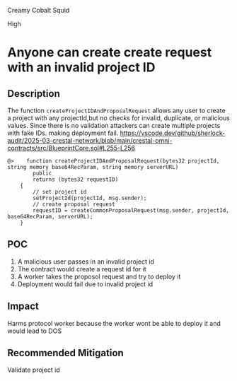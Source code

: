Creamy Cobalt Squid

High

# Anyone can create create request with an invalid project ID

## Description
The function `createProjectIDAndProposalRequest` allows any user to create a project with any projectId,but no checks for  invalid, duplicate, or malicious values. Since there is no validation  attackers can create multiple projects with fake IDs. making deployment fail.
https://vscode.dev/github/sherlock-audit/2025-03-crestal-network/blob/main/crestal-omni-contracts/src/BlueprintCore.sol#L255-L256

```solidity
@>    function createProjectIDAndProposalRequest(bytes32 projectId, string memory base64RecParam, string memory serverURL)
        public
        returns (bytes32 requestID)
    {
        // set project id
        setProjectId(projectId, msg.sender);
        // create proposal request
        requestID = createCommonProposalRequest(msg.sender, projectId, base64RecParam, serverURL);
    }
```

## POC
1. A malicious user passes in an invalid project id
2. The contract would create a request id for it
3. A worker takes the proposol request and try to deploy it
4. Deployment would fail due to invalid project id
## Impact
Harms protocol worker because the worker wont be able to deploy it and would lead to DOS
## Recommended Mitigation
Validate project id